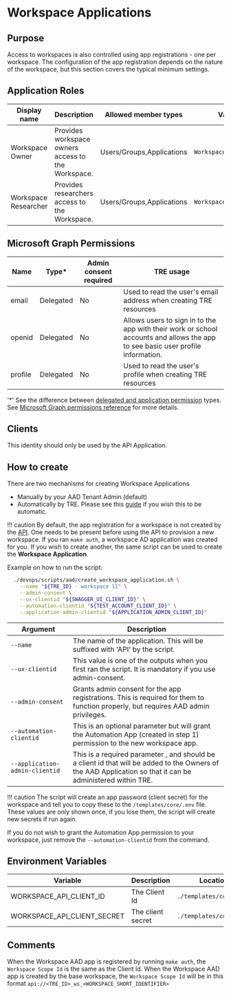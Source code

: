 # Workspace Applications

## Purpose
Access to workspaces is also controlled using app registrations - one per workspace. The configuration of the app registration depends on the nature of the workspace, but this section covers the typical minimum settings.

## Application Roles

| Display name | Description | Allowed member types | Value |
| ------------ | ----------- | -------------------- | ----- |
| Workspace Owner | Provides workspace owners access to the Workspace. | Users/Groups,Applications | `WorkspaceOwner` |
| Workspace Researcher | Provides researchers access to the Workspace. | Users/Groups,Applications | `WorkspaceResearcher` |

## Microsoft Graph Permissions
| Name | Type* | Admin consent required |  TRE usage |
| --- | -- | -----| --------- |
|email|Delegated|No|Used to read the user's email address when creating TRE resources|
|openid|Delegated|No|Allows users to sign in to the app with their work or school accounts and allows the app to see basic user profile information.|
|profile|Delegated|No|Used to read the user's profile when creating TRE resources|

'*' See the difference between [delegated and application permission](https://docs.microsoft.com/graph/auth/auth-concepts#delegated-and-application-permissions) types. See [Microsoft Graph permissions reference](https://docs.microsoft.com/graph/permissions-reference) for more details.

## Clients
This identity should only be used by the API Application.

## How to create
There are two mechanisms for creating Workspace Applications
- Manually by your AAD Tenant Admin (default)
- Automatically by TRE. Please see this [guide](./application_admin.md) if you wish this to be automatic.

!!! caution
    By default, the app registration for a workspace is not created by the [API](../../tre-developers/api.md). One needs to be present before using the API to provision a new workspace. If you ran `make auth`, a workspace AD application was created for you. If you wish to create another, the same script can be used to create the **Workspace Application**.

Example on how to run the script:

```bash
  ./devops/scripts/aad/create_workspace_application.sh \
    --name "${TRE_ID} - workspace 11" \
    --admin-consent \
    --ux-clientid "${SWAGGER_UI_CLIENT_ID}" \
    --automation-clientid "${TEST_ACCOUNT_CLIENT_ID}" \
    --application-admin-clientid "${APPLICATION_ADMIN_CLIENT_ID}"
```

| Argument | Description |
| -------- | ----------- |
| `--name` | The name of the application. This will be suffixed with 'API' by the script. |
| `--ux-clientid` | This value is one of the outputs when you first ran the script. It is mandatory if you use admin-consent. |
| `--admin-consent` | Grants admin consent for the app registrations. This is required for them to function properly, but requires AAD admin privileges. |
| `--automation-clientid` | This is an optional parameter but will grant the Automation App (created in step 1) permission to the new workspace app. |
| `--application-admin-clientid` | This is a required parameter , and should be a client id that will be added to the Owners of the AAD Application so that it can be administered within TRE. |

!!! caution
    The script will create an app password (client secret) for the workspace and tell you to copy these to the `/templates/core/.env` file. These values are only shown once, if you lose them, the script will create new secrets if run again.

If you do not wish to grant the Automation App permission to your workspace, just remove the `--automation-clientid` from the command.

## Environment Variables
| Variable | Description | Location |
| -------- | ----------- | -------- |
|WORKSPACE_API_CLIENT_ID|The Client Id|`./templates/core/.env`|
|WORKSPACE_API_CLIENT_SECRET|The client secret|`./templates/core/.env`|

## Comments
When the Workspace AAD app is registered by running `make auth`, the `Workspace Scope Id` is the same as the Client Id. When the Workspace AAD app is created by the base workspace, the `Workspace Scope Id` will be in this format `api://<TRE_ID>_ws_<WORKSPACE_SHORT_IDENTIFIER>`
